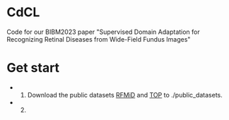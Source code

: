 # CdCL
Code for our BIBM2023 paper "Supervised Domain Adaptation for Recognizing Retinal Diseases from Wide-Field Fundus Images"

# Get start
- 1. Download the public datasets [RFMiD](https://ieee-dataport.org/open-access/retinal-fundus-multi-disease-image-dataset-rfmid) and [TOP](https://github.com/DateCazuki/Fundus_Diagnosis) to ./public_datasets.
- 2. 